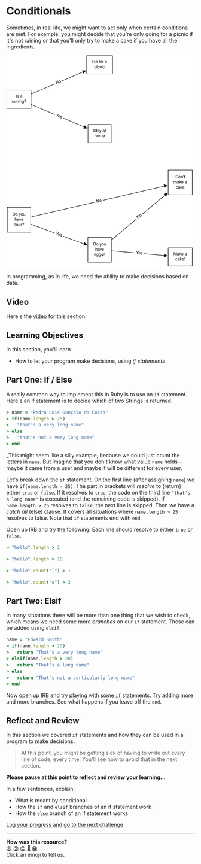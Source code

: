 # Conditionals

Sometimes, in real life, we might want to act only when certain conditions are met. For example, you might decide that you're only going for a picnic if it's not raining or that you'll only try to make a cake if you have all the ingredients.

<img alt="Flowchart representing the above decisions" src="../images/ifs_flowchart.svg" width="500">

<!-- OMITTED -->  

In programming, as in life, we need the ability to make decisions based on data.

## Video

Here's the [video](https://youtu.be/jCcQ4F-nIYc) for this section.

## Learning Objectives

In this section, you'll learn

- How to let your program make decisions, using _if statements_

## Part One: If / Else

A really common way to implement this in Ruby is to use an `if` statement.  Here's an if statement is to decide which of two Strings is returned.

```ruby
> name = "Pedro Luis Gonçalo da Costa"
> if(name.length > 25)
>   "that's a very long name"
> else
>   "that's not a very long name"
> end
```

_This might seem like a silly example, because we could just count the letters in `name`. But imagine that you don't know what value `name` holds – maybe it came from a user and maybe it will be different for every user.

Let's break down the `if` statement. On the first line (after assigning `name`) we have `if(name.length > 25)`. The part in brackets will _resolve_ to (return) either `true` or `false`. If it resolves to `true`, the code on the third line `"that's a long name"` is executed (and the remaining code is skipped). If `name.length > 25` resolves to `false`, the next line is skipped. Then we have a _catch all_ (else) clause. It covers all situations where `name.length > 25` resolves to false. Note that `if` statements end with `end`.

<!-- OMITTED -->

Open up IRB and try the following. Each line should resolve to either `true` or `false`.

```ruby
> "hello".length > 2
```

```ruby
> "hello".length > 10
```

```ruby
> "hello".count("l") > 1
```

```ruby
> "hello".count("o") > 2
```

## Part Two: Elsif

In many situations there will be more than one thing that we wish to check, which means we need some more _branches_ on our `if` statement. These can be added using `elsif`.

```ruby
name = "Edward Smith"
> if(name.length > 25)
>   return "That's a very long name"
> elsif(name.length > 20)
>   return "That's a long name"
> else
>   return "That's not a particularly long name"
> end
```

Now open up IRB and try playing with some `if` statements. Try adding more and more branches. See what happens if you leave off the `end`.

## Reflect and Review

In this section we covered `if` statements and how they can be used in a program to make decisions.

> At this point, you might be getting sick of having to write out every line of code, every time. You'll see how to avoid that in the next section.

**Please pause at this point to reflect and review your learning...**

In a few sentences, explain:
- What is meant by conditional
- How the `if` and `elsif` branches of an if statement work
- How the `else` branch of an if statement works


[Log your progress and go to the next challenge](https://makers-event-logger.herokuapp.com/?event=06_conditionals.md&repository=makersacademy%2Fruby_foundations&redirect=chapter1%2F07_executing_ruby_files.md)

<!-- BEGIN GENERATED SECTION DO NOT EDIT -->

---

**How was this resource?**  
[😫](https://airtable.com/shrUJ3t7KLMqVRFKR?prefill_Repository=makersacademy%2Fruby_foundations&prefill_File=chapter1%2F06_conditionals.md&prefill_Sentiment=😫) [😕](https://airtable.com/shrUJ3t7KLMqVRFKR?prefill_Repository=makersacademy%2Fruby_foundations&prefill_File=chapter1%2F06_conditionals.md&prefill_Sentiment=😕) [😐](https://airtable.com/shrUJ3t7KLMqVRFKR?prefill_Repository=makersacademy%2Fruby_foundations&prefill_File=chapter1%2F06_conditionals.md&prefill_Sentiment=😐) [🙂](https://airtable.com/shrUJ3t7KLMqVRFKR?prefill_Repository=makersacademy%2Fruby_foundations&prefill_File=chapter1%2F06_conditionals.md&prefill_Sentiment=🙂) [😀](https://airtable.com/shrUJ3t7KLMqVRFKR?prefill_Repository=makersacademy%2Fruby_foundations&prefill_File=chapter1%2F06_conditionals.md&prefill_Sentiment=😀)  
Click an emoji to tell us.

<!-- END GENERATED SECTION DO NOT EDIT -->
